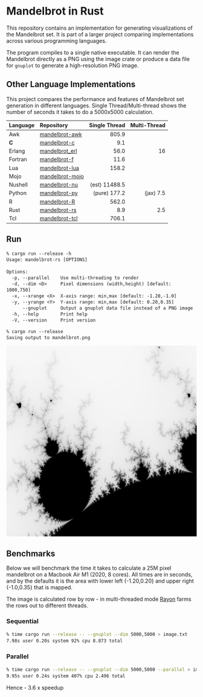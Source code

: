 # Mandelbrot in Rust 

This repository contains an implementation for generating visualizations of the Mandelbrot set. It is part of a larger project comparing implementations across various programming languages.

The program compiles to a single native executable. It can render the Mandelbrot directly as a PNG using the image crate or produce a data file for `gnuplot` to generate a high-resolution PNG image.

## Other Language Implementations

This project compares the performance and features of Mandelbrot set generation in different languages.
Single Thread/Multi-thread shows the number of seconds it takes to do a 5000x5000 calculation.


| Language    | Repository                                                         | Single Thread   | Multi-Thread |
| :--------   | :----------------------------------------------------------------- | ---------------:| -----------: |
| Awk         | [mandelbrot-awk](https://github.com/jesper-olsen/mandelbrot-awk)     |           805.9 |              |
| **C**       | [mandelbrot-c](https://github.com/jesper-olsen/mandelbrot-c)       |             9.1 |              |
| Erlang      | [mandelbrot_erl](https://github.com/jesper-olsen/mandelbrot_erl)   |            56.0 |           16 |
| Fortran     | [mandelbrot-f](https://github.com/jesper-olsen/mandelbrot-f)       |            11.6 |              |
| Lua         | [mandelbrot-lua](https://github.com/jesper-olsen/mandelbrot-lua)   |           158.2 |              |
| Mojo        | [mandelbrot-mojo](https://github.com/jesper-olsen/mandelbrot-mojo) |                 |              |
| Nushell     | [mandelbrot-nu](https://github.com/jesper-olsen/mandelbrot-nu)     |   (est) 11488.5 |              |
| Python      | [mandelbrot-py](https://github.com/jesper-olsen/mandelbrot-py)     |    (pure) 177.2 | (jax)    7.5 |
| R           | [mandelbrot-R](https://github.com/jesper-olsen/mandelbrot-R)       |           562.0 |              |
| Rust        | [mandelbrot-rs](https://github.com/jesper-olsen/mandelbrot-rs)     |             8.9 |          2.5 |
| Tcl         | [mandelbrot-tcl](https://github.com/jesper-olsen/mandelbrot-tcl)   |           706.1 |              |


Run
-----

```
% cargo run --release -h
Usage: mandelbrot-rs [OPTIONS]

Options:
  -p, --parallel    Use multi-threading to render
  -d, --dim <D>     Pixel dimensions (width,height) [default: 1000,750]
  -x, --xrange <X>  X-axis range: min,max [default: -1.20,-1.0]
  -y, --yrange <Y>  Y-axis range: min,max [default: 0.20,0.35]
      --gnuplot     Output a gnuplot data file instead of a PNG image
  -h, --help        Print help
  -V, --version     Print version
```

```
% cargo run --release
Saving output to mandelbrot.png
```
![PNG](https://raw.githubusercontent.com/jesper-olsen/mandelbrot-rs/master/mandelbrot.png) 

Benchmarks
----------

Below we will benchmark the time it takes to calculate a 25M pixel mandelbrot on a Macbook Air M1 (2020, 8 cores). All times are in seconds, and by the defaults it is the area with lower left {-1.20,0.20} and upper right {-1.0,0.35} that is mapped.

The image is calculated row by row - in multi-threaded mode 
[Rayon](https://docs.rs/rayon/latest/rayon/) farms the rows out to different threads.



### Sequential 

```sh
% time cargo run --release -- --gnuplot --dim 5000,5000 > image.txt  
7.98s user 0.20s system 92% cpu 8.873 total
```

### Parallel  

```sh
% time cargo run --release -- --gnuplot --dim 5000,5000 --parallel > image.txt
9.95s user 0.24s system 407% cpu 2.496 total
```

Hence - 3.6 x speedup

